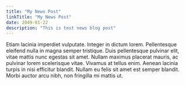 ```yaml
---
title: "My News Post"
linkTitle: "My News Post"
date: 2049-01-22
description: "This is test news blog post"
---
```


Etiam lacinia imperdiet vulputate. Integer in dictum lorem. Pellentesque eleifend nulla in magna semper tristique. Duis pellentesque pulvinar elit, 
vitae mattis nunc egestas sit amet. Nullam maximus placerat mauris, ac pulvinar lorem scelerisque vitae. 
Vivamus at tellus enim. Aenean lacinia turpis in nisi efficitur blandit. 
Nullam eu felis sit amet est semper blandit. Morbi auctor arcu nibh, non fringilla mi mattis ut.
